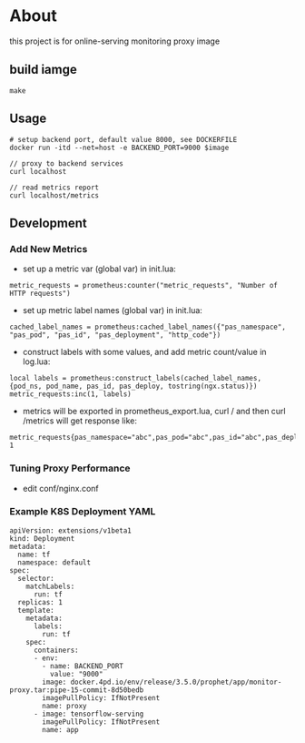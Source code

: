 # About

this project is for online-serving monitoring proxy image

## build iamge
```make```

## Usage
```
# setup backend port, default value 8000, see DOCKERFILE
docker run -itd --net=host -e BACKEND_PORT=9000 $image

// proxy to backend services
curl localhost

// read metrics report
curl localhost/metrics
```

## Development

### Add New Metrics

* set up a metric var (global var) in init.lua:
```
metric_requests = prometheus:counter("metric_requests", "Number of HTTP requests")
```

* set up metric label names (global var) in init.lua:
```
cached_label_names = prometheus:cached_label_names({"pas_namespace", "pas_pod", "pas_id", "pas_deployment", "http_code"})
```

* construct labels with some values, and add metric count/value in log.lua:
```
local labels = prometheus:construct_labels(cached_label_names, {pod_ns, pod_name, pas_id, pas_deploy, tostring(ngx.status)})
metric_requests:inc(1, labels)
```

* metrics will be exported in prometheus_export.lua, curl / and then curl /metrics will get response like:
```
metric_requests{pas_namespace="abc",pas_pod="abc",pas_id="abc",pas_deployment="abc",http_code="200"} 1
```

### Tuning Proxy Performance

* edit conf/nginx.conf

### Example K8S Deployment YAML
```
apiVersion: extensions/v1beta1
kind: Deployment
metadata:
  name: tf
  namespace: default
spec:
  selector:
    matchLabels:
      run: tf
  replicas: 1
  template:
    metadata:
      labels:
        run: tf
    spec:
      containers:
      - env:
        - name: BACKEND_PORT
          value: "9000"
        image: docker.4pd.io/env/release/3.5.0/prophet/app/monitor-proxy.tar:pipe-15-commit-8d50bedb
        imagePullPolicy: IfNotPresent
        name: proxy
      - image: tensorflow-serving
        imagePullPolicy: IfNotPresent
        name: app
```